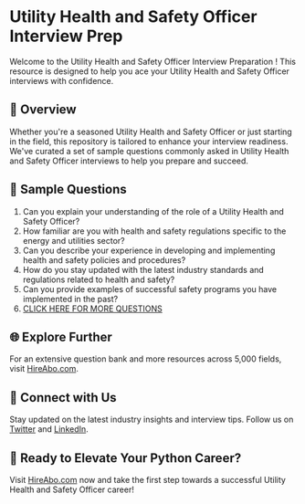# Utility Health and Safety Officer Interview Prep

Welcome to the Utility Health and Safety Officer Interview Preparation ! This resource is designed to help you ace your Utility Health and Safety Officer interviews with confidence.

## 🚀 Overview

Whether you're a seasoned Utility Health and Safety Officer or just starting in the field, this repository is tailored to enhance your interview readiness. We've curated a set of sample questions commonly asked in Utility Health and Safety Officer interviews to help you prepare and succeed.

## 📝 Sample Questions

1. Can you explain your understanding of the role of a Utility Health and Safety Officer?
2. How familiar are you with health and safety regulations specific to the energy and utilities sector?
3. Can you describe your experience in developing and implementing health and safety policies and procedures?
4. How do you stay updated with the latest industry standards and regulations related to health and safety?
5. Can you provide examples of successful safety programs you have implemented in the past?
6. [CLICK HERE FOR MORE QUESTIONS](https://hireabo.com/job/20_2_42/Utility%20Health%20and%20Safety%20Officer)

## 🌐 Explore Further

For an extensive question bank and more resources across 5,000 fields, visit [HireAbo.com](https://www.hireabo.com).

## 📱 Connect with Us

Stay updated on the latest industry insights and interview tips. Follow us on [Twitter](https://twitter.com/hireabo) and [LinkedIn](https://www.linkedin.com/in/hire-abo-3609972a8/).

## 🚀 Ready to Elevate Your Python Career?

Visit [HireAbo.com](https://www.hireabo.com) now and take the first step towards a successful Utility Health and Safety Officer career!